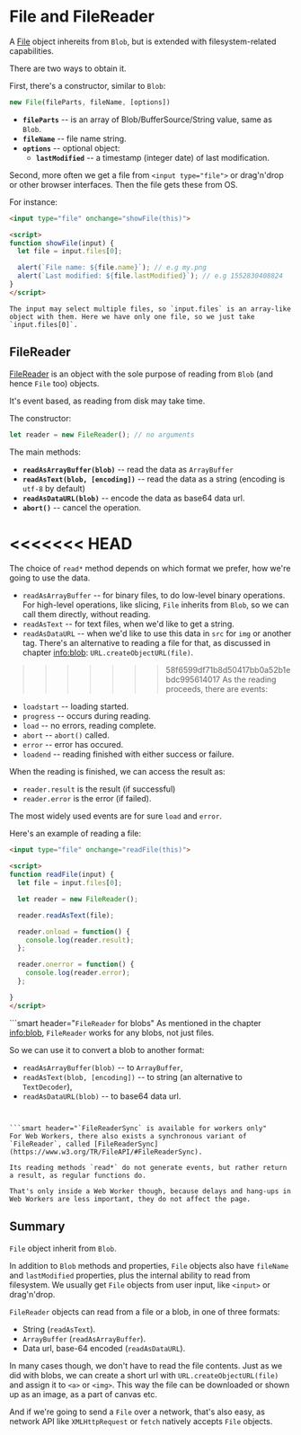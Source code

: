 # File and FileReader

A [File](https://www.w3.org/TR/FileAPI/#dfn-file) object inhereits from `Blob`, but is extended with filesystem-related capabilities.

There are two ways to obtain it.

First, there's a constructor, similar to `Blob`:

```js
new File(fileParts, fileName, [options])
```

- **`fileParts`** -- is an array of Blob/BufferSource/String value, same as `Blob`.
- **`fileName`** -- file name string.
- **`options`** -- optional object:
    - **`lastModified`** -- a timestamp (integer date) of last modification.

Second, more often we get a file from `<input type="file">` or drag'n'drop or other browser interfaces. Then the file gets these from OS.

For instance:

```html run
<input type="file" onchange="showFile(this)">

<script>
function showFile(input) {
  let file = input.files[0];

  alert(`File name: ${file.name}`); // e.g my.png
  alert(`Last modified: ${file.lastModified}`); // e.g 1552830408824
}
</script>
```

```smart
The input may select multiple files, so `input.files` is an array-like object with them. Here we have only one file, so we just take `input.files[0]`.
```

## FileReader

[FileReader](https://www.w3.org/TR/FileAPI/#dfn-filereader) is an object with the sole purpose of reading from `Blob` (and hence `File` too) objects.

It's event based, as reading from disk may take time.

The constructor:

```js
let reader = new FileReader(); // no arguments
```

The main methods:

- **`readAsArrayBuffer(blob)`** -- read the data as `ArrayBuffer`
- **`readAsText(blob, [encoding])`** -- read the data as a string (encoding is `utf-8` by default)
- **`readAsDataURL(blob)`** -- encode the data as base64 data url.
- **`abort()`** -- cancel the operation.

<<<<<<< HEAD
=======
The choice of `read*` method depends on which format we prefer, how we're going to use the data.

- `readAsArrayBuffer` -- for binary files, to do low-level binary operations. For high-level operations, like slicing, `File` inherits from `Blob`, so we can call them directly, without reading.
- `readAsText` -- for text files, when we'd like to get a string.
- `readAsDataURL` -- when we'd like to use this data in `src` for `img` or another tag. There's an alternative to reading a file for that, as discussed in chapter <info:blob>: `URL.createObjectURL(file)`.

>>>>>>> 58f6599df71b8d50417bb0a52b1ebdc995614017
As the reading proceeds, there are events:
- `loadstart` -- loading started.
- `progress` -- occurs during reading.
- `load` -- no errors, reading complete.
- `abort` -- `abort()` called.
- `error` -- error has occured.
- `loadend` -- reading finished with either success or failure.

When the reading is finished, we can access the result as:
- `reader.result` is the result (if successful)
- `reader.error` is the error (if failed).

The most widely used events are for sure `load` and `error`.

Here's an example of reading a file:

```html run
<input type="file" onchange="readFile(this)">

<script>
function readFile(input) {
  let file = input.files[0];

  let reader = new FileReader();

  reader.readAsText(file);

  reader.onload = function() {
    console.log(reader.result);
  };

  reader.onerror = function() {
    console.log(reader.error);
  };

}
</script>
```

```smart header="`FileReader` for blobs"
As mentioned in the chapter <info:blob>, `FileReader` works for any blobs, not just files.

So we can use it to convert a blob to another format:
- `readAsArrayBuffer(blob)` -- to `ArrayBuffer`,
- `readAsText(blob, [encoding])` -- to string (an alternative to `TextDecoder`),
- `readAsDataURL(blob)` -- to base64 data url.
```


```smart header="`FileReaderSync` is available for workers only"
For Web Workers, there also exists a synchronous variant of `FileReader`, called [FileReaderSync](https://www.w3.org/TR/FileAPI/#FileReaderSync).

Its reading methods `read*` do not generate events, but rather return a result, as regular functions do.

That's only inside a Web Worker though, because delays and hang-ups in Web Workers are less important, they do not affect the page.
```

## Summary

`File` object inherit from `Blob`.

In addition to `Blob` methods and properties, `File` objects also have `fileName` and `lastModified` properties, plus the internal ability to read from filesystem. We usually get `File` objects from user input, like `<input>` or drag'n'drop.

`FileReader` objects can read from a file or a blob, in one of three formats:
- String (`readAsText`).
- `ArrayBuffer` (`readAsArrayBuffer`).
- Data url, base-64 encoded (`readAsDataURL`).

In many cases though, we don't have to read the file contents. Just as we did with blobs, we can create a short url with `URL.createObjectURL(file)` and assign it to `<a>` or `<img>`. This way the file can be downloaded or shown up as an image, as a part of canvas etc.

And if we're going to send a `File` over a network, that's also easy, as network API like `XMLHttpRequest` or `fetch` natively accepts `File` objects.
